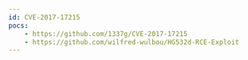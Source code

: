 ```yaml
---
id: CVE-2017-17215
pocs:
    - https://github.com/1337g/CVE-2017-17215
    - https://github.com/wilfred-wulbou/HG532d-RCE-Exploit
---
```

